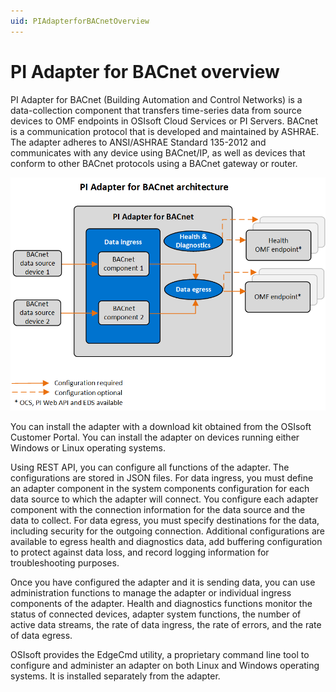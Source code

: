 ```yaml
---
uid: PIAdapterforBACnetOverview
---
```


# PI Adapter for BACnet overview

PI Adapter for BACnet (Building Automation and Control Networks) is a data-collection component that transfers time-series data from source devices to OMF endpoints in OSIsoft Cloud Services or PI Servers. BACnet is a communication protocol that is developed and maintained by ASHRAE. The adapter adheres to ANSI/ASHRAE Standard 135-2012 and communicates with any device using BACnet/IP, as well as devices that conform to other BACnet protocols using a BACnet gateway or router.

![PI Adapter for BACnet architecture](images/PI_Adapter_for_BACnet_architecture_diagram.png)

You can install the adapter with a download kit obtained from the OSIsoft Customer Portal. You can install the adapter on devices running either Windows or Linux operating systems.

Using REST API, you can configure all functions of the adapter. The configurations are stored in JSON files. For data ingress, you must define an adapter component in the system components configuration for each data source to which the adapter will connect. You configure each adapter component with the connection information for the data source and the data to collect. For data egress, you must specify destinations for the data, including security for the outgoing connection. Additional configurations are available to egress health and diagnostics data, add buffering configuration to protect against data loss, and record logging information for troubleshooting purposes.

Once you have configured the adapter and it is sending data, you can use administration functions to manage the adapter or individual ingress components of the adapter. Health and diagnostics functions monitor the status of connected devices, adapter system functions, the number of active data streams, the rate of data ingress, the rate of errors, and the rate of data egress.

OSIsoft provides the EdgeCmd utility, a proprietary command line tool to configure and administer an adapter on both Linux and Windows operating systems. It is installed separately from the adapter.